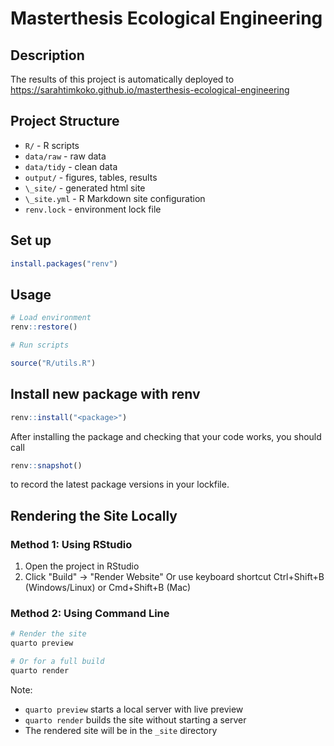 # Masterthesis Ecological Engineering

## Description

The results of this project is automatically deployed to <https://sarahtimkoko.github.io/masterthesis-ecological-engineering>

## Project Structure

-   `R/` - R scripts
-   `data/raw` - raw data
-   `data/tidy` - clean data
-   `output/` - figures, tables, results
-   `\_site/` - generated html site
-   `\_site.yml` - R Markdown site configuration
-   `renv.lock` - environment lock file

## Set up

``` r
install.packages("renv")
```

## Usage

``` r
# Load environment
renv::restore()

# Run scripts

source("R/utils.R")

```

## Install new package with renv

```r
renv::install("<package>")
```

After installing the package and checking that your code works, you should call 
```r
renv::snapshot()
``` 
to record the latest package versions in your lockfile. 

## Rendering the Site Locally

### Method 1: Using RStudio
1. Open the project in RStudio
2. Click "Build" -> "Render Website"
   Or use keyboard shortcut Ctrl+Shift+B (Windows/Linux) or Cmd+Shift+B (Mac)

### Method 2: Using Command Line
```bash
# Render the site
quarto preview

# Or for a full build
quarto render
```

Note: 
- `quarto preview` starts a local server with live preview
- `quarto render` builds the site without starting a server
- The rendered site will be in the `_site` directory

